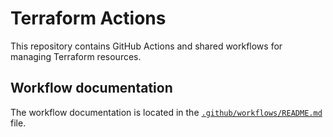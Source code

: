 # Terraform Actions

This repository contains GitHub Actions and shared workflows for managing Terraform resources.

## Workflow documentation

The workflow documentation is located in the [`.github/workflows/README.md`](.github/workflows/README.md) file.